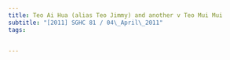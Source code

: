 ```yaml
---
title: Teo Ai Hua (alias Teo Jimmy) and another v Teo Mui Mui 
subtitle: "[2011] SGHC 81 / 04\_April\_2011"
tags:


---
```


